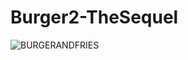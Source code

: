 # Burger2-TheSequel

![BURGERANDFRIES](https://user-images.githubusercontent.com/50473646/61561159-11c1c680-aa23-11e9-8179-358afc690b63.jpg)
